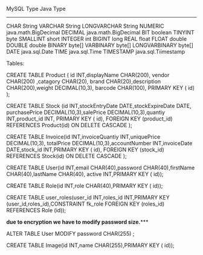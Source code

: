 MySQL Type      Java Type
----------      ---------
CHAR            String
VARCHAR         String
LONGVARCHAR     String
NUMERIC         java.math.BigDecimal
DECIMAL         java.math.BigDecimal
BIT             boolean
TINYINT         byte
SMALLINT        short
INTEGER         int
BIGINT          long
REAL            float
FLOAT           double
DOUBLE          double
BINARY          byte[]
VARBINARY       byte[]
LONGVARBINARY   byte[]
DATE            java.sql.Date
TIME            java.sql.Time
TIMESTAMP       java.sql.Tiimestamp


Tables:

CREATE TABLE Product (
id INT,displayName CHAR(200), vendor CHAR(200) ,catagory CHAR(20),
brand CHAR(20),description CHAR(200),weight DECIMAL(10,3),
barcode CHAR(100), PRIMARY KEY ( id) );

CREATE TABLE Stock (id INT,stockEntryDate DATE,stockExpireDate DATE,
purchasePrice DECIMAL(10,3),salePrice DECIMAL(10,3),quantiy INT,product_id INT,
PRIMARY KEY ( id), FOREIGN KEY (product_id) REFERENCES Product(id) ON DELETE CASCADE );

CREATE TABLE Invoice(id INT,invoiceQuantiy INT,uniquePrice DECIMAL(10,3),
totalPrice DECIMAL(10,3),accountNumber INT,invoiceDate DATE,stock_id INT,PRIMARY KEY ( id),
FOREIGN KEY (stock_id) REFERENCES Stock(id) ON DELETE CASCADE );


CREATE TABLE User(id INT,email CHAR(40),password CHAR(40),firstName CHAR(40),lastName CHAR(40),
active INT,PRIMARY KEY ( id));

CREATE TABLE Role(id INT,role CHAR(40),PRIMARY KEY ( id));


CREATE TABLE user_roles(user_id INT,roles_id INT,PRIMARY KEY (user_id,roles_id),CONSTRAINT fk_role FOREIGN KEY (roles_id) REFERENCES Role (id));

********************due to encryption we have to modify password size.***********************

ALTER TABLE User MODIFY password CHAR(255) ;



CREATE TABLE Image(id INT,name CHAR(255),PRIMARY KEY ( id));
  
